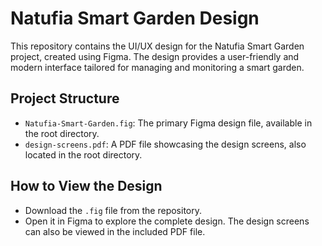 # Natufia Smart Garden Design

This repository contains the UI/UX design for the Natufia Smart Garden project, created using Figma. The design provides a user-friendly and modern interface tailored for managing and monitoring a smart garden.

## Project Structure
- `Natufia-Smart-Garden.fig`: The primary Figma design file, available in the root directory.
- `design-screens.pdf`: A PDF file showcasing the design screens, also located in the root directory.

## How to View the Design
- Download the `.fig` file from the repository.
- Open it in Figma to explore the complete design. The design screens can also be viewed in the included PDF file.
